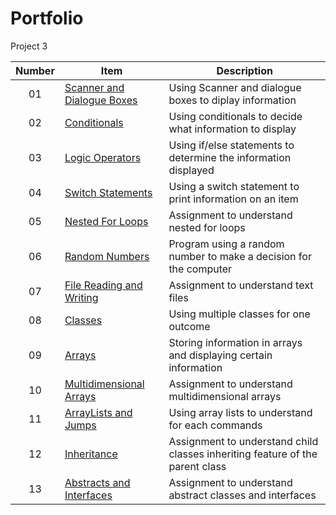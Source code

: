 # Portfolio
Project 3

| Number | Item | Description |
| :----: | ------ | ----------|
| 01 | [Scanner and Dialogue Boxes](https://github.com/TierraCodes/Portfolio/tree/main/Activity1) | Using Scanner and dialogue boxes to diplay information |
| 02 | [Conditionals](https://github.com/TierraCodes/Portfolio/tree/main/Activity%202) | Using conditionals to decide what information to display |
| 03 | [Logic Operators](https://github.com/TierraCodes/Portfolio/tree/main/Activity3) | Using if/else statements to determine the information displayed |
| 04 | [Switch Statements](https://github.com/TierraCodes/Portfolio/tree/main/Activity4) | Using a switch statement to print information on an item |
| 05 | [Nested For Loops](https://github.com/TierraCodes/Portfolio/tree/main/Activity8) | Assignment to understand nested for loops |
| 06 | [Random Numbers](https://github.com/TierraCodes/Portfolio/tree/main/Activity%209) | Program using a random number to make a decision for the computer |
| 07 | [File Reading and Writing](https://github.com/TierraCodes/Portfolio/tree/main/fileActivity) | Assignment to understand text files |
| 08 | [Classes](https://github.com/TierraCodes/Portfolio/tree/main/classes) | Using multiple classes for one outcome |
| 09 | [Arrays](https://github.com/TierraCodes/Portfolio/tree/main/Arrays%20Activity) | Storing information in arrays and displaying certain information |
| 10 | [Multidimensional Arrays](https://github.com/TierraCodes/Portfolio/tree/main/Activity%2016) | Assignment to understand multidimensional arrays |
| 11 | [ArrayLists and Jumps](https://github.com/TierraCodes/Portfolio/tree/main/arrayListDemo) | Using array lists to understand for each commands |
| 12 | [Inheritance](https://github.com/TierraCodes/Portfolio/tree/main/inheritanceActivity) | Assignment to understand child classes inheriting feature of the parent class |
| 13 | [Abstracts and Interfaces](https://github.com/TierraCodes/Portfolio/tree/main/abstractAndInterfaces) | Assignment to understand abstract classes and interfaces |
